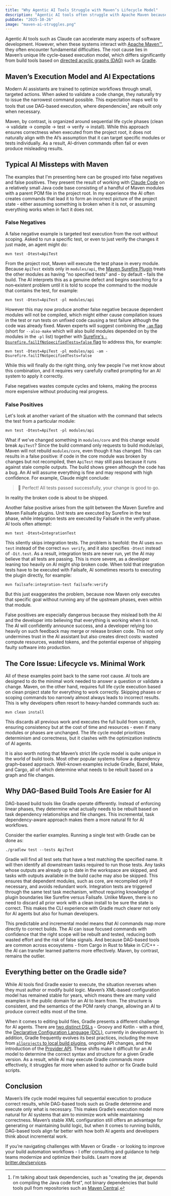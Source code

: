 ```yaml
---
title: "Why Agentic AI Tools Struggle with Maven’s Lifecycle Model"
description: "Agentic AI tools often struggle with Apache Maven because its unique lifecycle model clashes with AI’s preference for minimal, incremental work, leading to false negatives and false positives. DAG-based build systems like Gradle align better, ensuring reliable incremental builds and clearer CLI behavior for both AI and humans."
pubDate: "2025-10-26"
image: "maven-ai-struggles.png"
---
```


Agentic AI tools such as Claude can accelerate many aspects of software development.
However, when these systems interact with [Apache Maven™](https://maven.apache.org), they often encounter fundamental difficulties.
The root cause lies in Maven’s unique life cycle–based execution model, which differs significantly from build tools based on [directed acyclic graphs (DAG)](https://en.wikipedia.org/wiki/Directed_acyclic_graph) such as [Gradle](https://gradle.org).

## Maven’s Execution Model and AI Expectations

Modern AI assistants are trained to optimize workflows through small, targeted actions.
When asked to validate a code change, they naturally try to issue the narrowest command possible.
This expectation maps well to tools that use DAG-based execution, where dependencies[^1] are rebuilt only when necessary.

[^1]: I'm talking about task dependencies, such as "creating the jar, depends on compiling the Java code first", not binary dependencies that build tools pull from repositories such as [Maven Central](https://maven.org).

Maven, by contrast, is organized around sequential life cycle phases (clean → validate → compile → test → verify → install).
While this approach ensures correctness when executed from the project root, it does not naturally align with the AI’s assumption that it can target specific modules or tests individually.
As a result, AI-driven commands often fail or even produce misleading results.

## Typical AI Missteps with Maven

The examples that I'm presenting here can be grouped into false negatives and false positives.
They present the result of working with [Claude Code](https://claude.ai) on a relatively small Java code base consisting of a handful of Maven modules with a parent POM file in the project root.
In my experience the AI often creates commands that lead it to form an incorrect picture of the project state - either assuming something is broken when it is not, or assuming everything works when in fact it does not.

### False Negatives

A false negative example is targeted test execution from the root without scoping.
Asked to run a specific test, or even to just verify the changes it just made, an agent might do:

```shell
mvn test -Dtest=ApiTest
```

From the project root, Maven will execute the test phase in every module.
Because `ApiTest` exists only in `modules/api`, the [Maven Surefire Plugin](https://maven.apache.org/surefire/maven-surefire-plugin/) treats the other modules as having "no specified tests" and - by default - fails the build.
The AI interprets this as a genuine defect and begins searching for a non‑existent problem until it is told to scope the command to the module that contains the test, for example:

```shell
mvn test -Dtest=ApiTest -pl modules/api
```

However this may now produce another false negative because dependent modules will not be compiled, which might either cause compilation issues in the test or run tests on unfixed code causing a test failure although the code was already fixed.
Maven experts will suggest combining the [`-am` flag](https://maven.apache.org/ref/3.9.11/maven-embedder/cli.html) (short for `--also-make` which will also build modules depended on by the modules in the `-pl` list) together with [Surefire's `-Dsurefire.failIfNoSpecifiedTests=false` flag](https://maven.apache.org/surefire/maven-surefire-plugin/test-mojo.html#failIfNoSpecifiedTests) to address this, for example:

```shell
mvn test -Dtest=ApiTest -pl modules/api -am -Dsurefire.failIfNoSpecifiedTests=false
```

While this will finally do the right thing, only few people I've met know about this combination, and it requires very carefully crafted prompting for an AI system to apply it correctly.

False negatives wastes compute cycles and tokens, making the process more expensive without producing real progress.

### False Positives

Let's look at another variant of the situation with the command that selects the test from a particular module:

```shell
mvn test -Dtest=ApiTest -pl modules/api
```

What if we've changed something in `modules/core` and this change would break `ApiTest`?
Since the build command only requests to build module/api, Maven will not rebuild `modules/core`, even though it has changed.
This can results in a false positive: if code in the core module was broken by changes but not recompiled, then `ApiTest` may still pass because it runs against stale compile outputs.
The build shows green although the code has a bug.
An AI will assume everything is fine and may respond with high confidence.
For example, Claude might conclude:

> 🎉 Perfect! All tests passed successfully, your change is good to go.

In reality the broken code is about to be shipped.

Another false positive arises from the split between the Maven Surefire and Maven Failsafe plugins.
Unit tests are executed by Surefire in the test phase, while integration tests are executed by Failsafe in the verify phase.
AI tools often attempt:

```shell
mvn test -Dtest=IntegrationTest
```

This silently skips integration tests.
The problem is twofold: the AI uses `mvn test` instead of the correct `mvn verify`, and it also specifies `-Dtest` instead of `-Dit.test`.
As a result, integration tests are never run, yet the AI may believe that all tests are passing.
This is more severe, as a developer leaning too heavily on AI might ship broken code.
When told that integration tests have to be executed with Failsafe, AI sometimes resorts to executing the plugin directly, for example:

```shell
mvn failsafe:integration-test failsafe:verify
```

But this just exaggerates the problem, because now Maven only executes that specific goal without running any of the upstream phases, even within that module.

False positives are especially dangerous because they mislead both the AI and the developer into believing that everything is working when it is not.
The AI will confidently announce success, and a developer relying too heavily on such feedback may merge or release broken code.
This not only undermines trust in the AI assistant but also creates direct costs: wasted compute resources, wasted tokens, and the potential expense of shipping faulty software into production.

## The Core Issue: Lifecycle vs. Minimal Work

All of these examples point back to the same root cause.
AI tools are designed to do the minimal work needed to answer a question or validate a change.
Maven, on the other hand, requires full life cycle execution based on clean project state for everything to work correctly.
Skipping phases or scoping commands too narrowly almost always leads to incorrect results.
This is why developers often resort to heavy-handed commands such as:

```shell
mvn clean install
```

This discards all previous work and executes the full build from scratch, ensuring consistency but at the cost of time and resources - even if many modules or phases are unchanged.
The life cycle model prioritizes determinism and correctness, but it clashes with the optimization instincts of AI agents.

It is also worth noting that Maven’s strict life cycle model is quite unique in the world of build tools.
Most other popular systems follow a dependency graph–based approach.
Well-known examples include Gradle, Bazel, Make, and Cargo, all of which determine what needs to be rebuilt based on a graph and file changes.

## Why DAG-Based Build Tools Are Easier for AI

DAG-based build tools like Gradle operate differently.
Instead of enforcing linear phases, they determine what actually needs to be rebuilt based on task dependency relationships and file changes.
This incremental, task dependency-aware approach makes them a more natural fit for AI workflows.

Consider the earlier examples. Running a single test with Gradle can be done as:

```shell
./gradlew test --tests ApiTest
```

Gradle will find all test sets that have a test matching the specified name.
It will then identify all downstream tasks required to run those tests.
Any tasks whose outputs are already up to date in the workspace are skipped, and tasks with outputs available in the build cache may also be skipped.
This ensures that dependent modules, such as core, are recompiled only if necessary, and avoids redundant work.
Integration tests are triggered through the same test task mechanism, without requiring knowledge of plugin boundaries like Surefire versus Failsafe.
Unlike Maven, there is no need to discard all prior work with a clean install to be sure the state is correct.
This makes the CLI experience with Gradle much clearer not only for AI agents but also for human developers.

This predictable and incremental model means that AI commands map more directly to correct builds.
The AI can issue focused commands with confidence that the right scope will be rebuilt and tested, reducing both wasted effort and the risk of false signals.
And because DAG-based tools are common across ecosystems - from Cargo in Rust to Make in C/C++ - the AI can transfer learned patterns more effectively.
Maven, by contrast, remains the outlier.

## Everything better on the Gradle side?

While AI tools find Gradle easier to execute, the situation reverses when they must author or modify build logic.
Maven’s XML-based configuration model has remained stable for years, which means there are many valid examples in the public domain for an AI to learn from.
The structure is consistent, and the semantics of the POM rarely change, allowing an AI to produce correct edits most of the time.

When it comes to editing build files, Gradle presents a different challenge for AI agents.
There are [two distinct DSLs](https://docs.gradle.org/current/userguide/kotlin_dsl.html) - Groovy and Kotlin - with a third, the [Declarative Configuration Language (DCL)](https://declarative.gradle.org/), currently in development.
In addition, Gradle frequently evolves its best practices, including the move from [`allprojects` to local build plugins](https://docs.gradle.org/current/userguide/best_practices_structuring_builds.html#favor_composite_builds), ongoing API changes, and the introduction of the [Provider API](https://docs.gradle.org/current/userguide/properties_providers.html).
These shifts make it difficult for an AI model to determine the correct syntax and structure for a given Gradle version.
As a result, while AI may execute Gradle commands more effectively, it struggles far more when asked to author or fix Gradle build scripts.

## Conclusion

Maven’s life cycle model requires full sequential execution to produce correct results, while DAG-based tools such as Gradle determine and execute only what is necessary.
This makes Gradle’s execution model more natural for AI systems that aim to minimize work while maintaining correctness.
Maven’s stable XML configuration still offers an advantage for generating or maintaining build logic, but when it comes to running builds, DAG-based tools align far better with how both AI agents and developers think about incremental work.

If you’re navigating challenges with Maven or Gradle - or looking to improve your build automation workflows - I offer consulting and guidance to help teams modernize and optimize their builds.
Learn more at [britter.dev/services](/services/).
